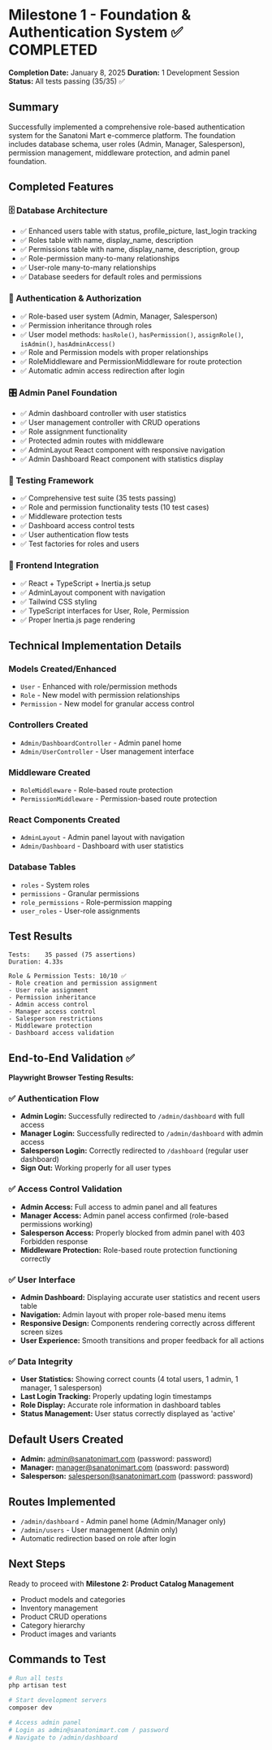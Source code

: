 # Milestone 1 - Foundation & Authentication System ✅ COMPLETED

**Completion Date:** January 8, 2025
**Duration:** 1 Development Session
**Status:** All tests passing (35/35) ✅

## Summary
Successfully implemented a comprehensive role-based authentication system for the Sanatoni Mart e-commerce platform. The foundation includes database schema, user roles (Admin, Manager, Salesperson), permission management, middleware protection, and admin panel foundation.

## Completed Features

### 🗄️ Database Architecture
- ✅ Enhanced users table with status, profile_picture, last_login tracking
- ✅ Roles table with name, display_name, description
- ✅ Permissions table with name, display_name, description, group
- ✅ Role-permission many-to-many relationships
- ✅ User-role many-to-many relationships
- ✅ Database seeders for default roles and permissions

### 🔐 Authentication & Authorization
- ✅ Role-based user system (Admin, Manager, Salesperson)
- ✅ Permission inheritance through roles
- ✅ User model methods: `hasRole()`, `hasPermission()`, `assignRole()`, `isAdmin()`, `hasAdminAccess()`
- ✅ Role and Permission models with proper relationships
- ✅ RoleMiddleware and PermissionMiddleware for route protection
- ✅ Automatic admin access redirection after login

### 🎛️ Admin Panel Foundation
- ✅ Admin dashboard controller with user statistics
- ✅ User management controller with CRUD operations
- ✅ Role assignment functionality
- ✅ Protected admin routes with middleware
- ✅ AdminLayout React component with responsive navigation
- ✅ Admin Dashboard React component with statistics display

### 🧪 Testing Framework
- ✅ Comprehensive test suite (35 tests passing)
- ✅ Role and permission functionality tests (10 test cases)
- ✅ Middleware protection tests
- ✅ Dashboard access control tests
- ✅ User authentication flow tests
- ✅ Test factories for roles and users

### 🎨 Frontend Integration
- ✅ React + TypeScript + Inertia.js setup
- ✅ AdminLayout component with navigation
- ✅ Tailwind CSS styling
- ✅ TypeScript interfaces for User, Role, Permission
- ✅ Proper Inertia.js page rendering

## Technical Implementation Details

### Models Created/Enhanced
- `User` - Enhanced with role/permission methods
- `Role` - New model with permission relationships
- `Permission` - New model for granular access control

### Controllers Created
- `Admin/DashboardController` - Admin panel home
- `Admin/UserController` - User management interface

### Middleware Created
- `RoleMiddleware` - Role-based route protection
- `PermissionMiddleware` - Permission-based route protection

### React Components Created
- `AdminLayout` - Admin panel layout with navigation
- `Admin/Dashboard` - Dashboard with user statistics

### Database Tables
- `roles` - System roles
- `permissions` - Granular permissions
- `role_permissions` - Role-permission mapping
- `user_roles` - User-role assignments

## Test Results
```
Tests:    35 passed (75 assertions)
Duration: 4.33s

Role & Permission Tests: 10/10 ✅
- Role creation and permission assignment
- User role assignment
- Permission inheritance
- Admin access control
- Manager access control
- Salesperson restrictions
- Middleware protection
- Dashboard access validation
```

## End-to-End Validation ✅
**Playwright Browser Testing Results:**

### ✅ Authentication Flow
- **Admin Login:** Successfully redirected to `/admin/dashboard` with full access
- **Manager Login:** Successfully redirected to `/admin/dashboard` with admin access
- **Salesperson Login:** Correctly redirected to `/dashboard` (regular user dashboard)
- **Sign Out:** Working properly for all user types

### ✅ Access Control Validation
- **Admin Access:** Full access to admin panel and all features
- **Manager Access:** Admin panel access confirmed (role-based permissions working)
- **Salesperson Access:** Properly blocked from admin panel with 403 Forbidden response
- **Middleware Protection:** Role-based route protection functioning correctly

### ✅ User Interface
- **Admin Dashboard:** Displaying accurate user statistics and recent users table
- **Navigation:** Admin layout with proper role-based menu items
- **Responsive Design:** Components rendering correctly across different screen sizes
- **User Experience:** Smooth transitions and proper feedback for all actions

### ✅ Data Integrity
- **User Statistics:** Showing correct counts (4 total users, 1 admin, 1 manager, 1 salesperson)
- **Last Login Tracking:** Properly updating login timestamps
- **Role Display:** Accurate role information in dashboard tables
- **Status Management:** User status correctly displayed as 'active'

## Default Users Created
- **Admin:** admin@sanatonimart.com (password: password)
- **Manager:** manager@sanatonimart.com (password: password)
- **Salesperson:** salesperson@sanatonimart.com (password: password)

## Routes Implemented
- `/admin/dashboard` - Admin panel home (Admin/Manager only)
- `/admin/users` - User management (Admin only)
- Automatic redirection based on role after login

## Next Steps
Ready to proceed with **Milestone 2: Product Catalog Management**
- Product models and categories
- Inventory management
- Product CRUD operations
- Category hierarchy
- Product images and variants

## Commands to Test
```bash
# Run all tests
php artisan test

# Start development servers
composer dev

# Access admin panel
# Login as admin@sanatonimart.com / password
# Navigate to /admin/dashboard
```
